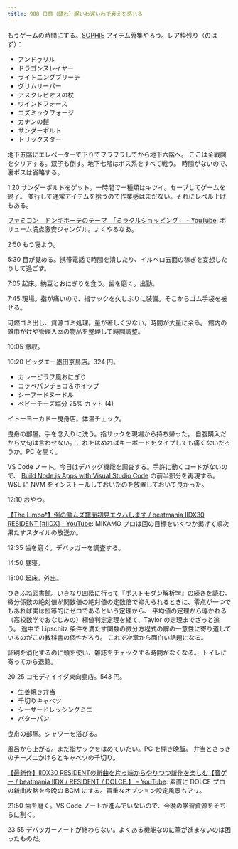 ```yaml
---
title: 908 日目（晴れ）眠いわ遅いわで衰えを感じる
---
```


もうゲームの時間にする。[SOPHIE][dtp22b] アイテム蒐集やろう。レア枠残り（のはず）：

* アンドゥリル
* ドラゴンスレイヤー
* ライトニングブリーチ
* グリムリーパー
* アスクレピオスの杖
* ウインドフォース
* コズミックフォージ
* カナンの鎧
* サンダーボルト
* トリックスター

地下五階にエレベーターで下りてフラフラしてから地下六階へ。
ここは全戦闘をクリアする。双子も倒す。地下七階はボス系をすべて戦う。
時間がないので、裏ボスは省略する。

1:20 サンダーボルトをゲット。一時間で一種類はキツイ。セーブしてゲームを終了。
並行して通常アイテムを拾うので作業感はまだない。それにレベル上げもある。

[ファミコン　ドンキホーテのテーマ　「ミラクルショッピング」 - YouTube](https://www.youtube.com/watch?v=pPIA91UvFno):
ボリューム満点激安ジャングル。よくやるなあ。

2:50 もう寝よう。

5:30 目が覚める。携帯電話で時間を潰したり、イルベロ五面の稼ぎを妄想したりして過ごす。

7:05 起床。納豆とおにぎりを食う。歯を磨く。出勤。

7:45 現場。指が痛いので、指サックを久しぶりに装備。そこからゴム手袋を被せる。

可燃ゴミ出し、資源ゴミ処理。量が著しく少ない。時間が大量に余る。
館内の雑巾がけや管理人室の物品を整理して時間調整。

10:05 撤収。

10:20 ビッグエー墨田京島店。324 円。

* カレーピラフ風おにぎり
* コッペパンチョコ＆ホイップ
* シーフードヌードル
* ベビーチーズ塩分 25% カット (4)

イトーヨーカドー曳舟店。体温チェック。

曳舟の部屋。手を念入りに洗う。指サックを現場から持ち帰った。
自腹購入だから文句は言わせない。これをはめればキーボードをタイプしても痛くないだろうか。PC を開く。

VS Code ノート。今日はデバッグ機能を調査する。手許に動くコードがないので、
[Build Node.js Apps with Visual Studio Code](https://code.visualstudio.com/docs/nodejs/nodejs-tutorial)
の前半部分を再現する。WSL に NVM をインストールしておいたのを放置しておいて良かった。

12:10 おやつ。

[【The Limbo†】例の激ムズ譜面初見エクハします / beatmania IIDX30 RESIDENT [&#x23;IIDX] - YouTube](https://www.youtube.com/watch?v=7S64mqdY_qc):
MIKAMO プロは回の目標をいくつか掲げて順次果たすスタイルの放送か。

12:35 歯を磨く。デバッガーを調査する。

14:50 昼寝。

18:00 起床。外出。

ひきふね図書館。いきなり四階に行って『ポストモダン解析学』の続きを読む。
微分係数の絶対値が関数値の絶対値の定数倍で抑えられるときに、零点が一つでもあれば実は恒等的にゼロであるという定理から、
平均値の定理から導かれる（高校数学でおなじみの）極値判定定理を経て、Taylor の定理までざっと追う。
途中で Lipschitz 条件を満たす関数の微分方程式の解の一意性に寄り道しているのがこの教科書の個性だろう。
これで次章から面白い話題になる。

証明を消化するのに頭を使い、雑誌をチェックする時間がなくなる。
トイレに寄ってから退館。

20:25 コモディイイダ東向島店。543 円。

* 生姜焼き弁当
* 千切りキャベツ
* シーザードレッシングミニ
* バターパン

曳舟の部屋。シャワーを浴びる。

風呂から上がる。まだ指サックをはめていたい。PC を開き晩飯。
弁当とさっきのチーズニかけらとキャベツの千切り。

[【最新作】IIDX30 RESIDENTの新曲を片っ端からやりつつ新作を楽しむ【音ゲー / beatmania IIDX / RESIDENT / DOLCE.】 - YouTube](https://www.youtube.com/watch?v=jOTjGyIzplg):
素直に DOLCE プロの新曲攻略を今晩の BGM にする。貴重なオプション設定風景もアリ。

21:50 歯を磨く。VS Code ノートが進んでいないので、今晩の学習資源をそちらに割く。

23:55 デバッガーノートが終わらない。よくある機能なのに筆が進まないのは困ったものだ。

[dtp22b]: https://www.dlsite.com/maniax/work/=/product_id/RJ424807/
